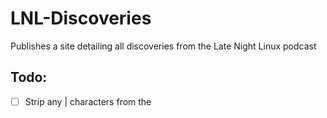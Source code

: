 # LNL-Discoveries
Publishes a site detailing all discoveries from the Late Night Linux podcast

## Todo:

- [ ] Strip any | characters from the <title> and <meta name="description" content=""> strings
- [ ] Add header logo
- [ ] Instead of checking which files exist, write database with number of discoveries and checksum of details
- [ ] Query database to determine whether to proess or not
- [ ] Tidy and document code
- [ ] Search in <script> for <title> and <meta>
- [ ] Generate using GitHub actions
- [ ] Update CSS properly and don't use the JS override
- [ ] Tweak the for loop range once discoveries tags have been found

